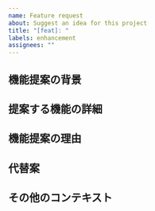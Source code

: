 ```yaml
---
name: Feature request
about: Suggest an idea for this project
title: "[feat]: "
labels: enhancement
assignees: ""
---
```


## 機能提案の背景

<!-- 提案する新機能や機能追加の背景を明確かつ簡潔に説明してください。この機能が解決する具体的な問題や、なぜこの機能が必要だと考えたのかを共有してください。 -->

## 提案する機能の詳細

<!-- 具体的にどのような機能を追加したいのか、詳細に説明してください。可能であれば、この機能がどのように動作するか、どのように利用されるかについてのシナリオも含めてください。 -->

## 機能提案の理由

<!-- この機能提案をする理由、またはこの機能がプロジェクトにどのような価値をもたらすのかを説明してください。既存の問題への解決策であるか、またはユーザー体験をどのように改善するのかを明確にしてください。 -->

## 代替案

<!-- 検討した他の解決策や代替案があれば、それらについて説明してください。なぜこれらの代替案が採用されなかったのか、提案する機能の方が優れている理由も含めて記載してください。 -->

## その他のコンテキスト

<!-- 提案に関連するその他の情報やスクリーンショットがあれば、ここに追加してください。この機能がどのように役立つか、またはプロジェクトにどのような影響を与えるかについての追加情報を提供するのに役立ちます。 -->
